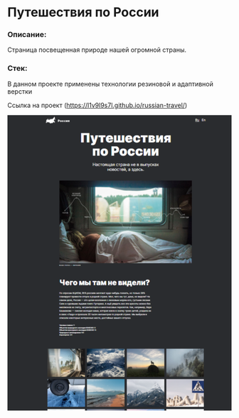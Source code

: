 # Путешествия по России #
### Описание: ###
<p> Страница посвещенная природе нашей огромной страны. </p>

### Стек: ###
В данном проекте применены технологии резиновой и адаптивной верстки

Ссылка на проект (https://l1v9l9s7l.github.io/russian-travel/)

![](./docks/travels-in-russia.png)
